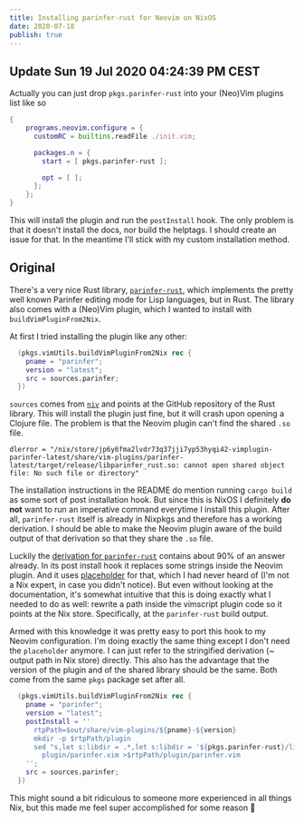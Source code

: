 ```yaml
---
title: Installing parinfer-rust for Neovim on NixOS
date: 2020-07-18
publish: true
---
```


## Update Sun 19 Jul 2020 04:24:39 PM CEST

Actually you can just drop `pkgs.parinfer-rust` into your (Neo)Vim plugins list like so

```nix
{
    programs.neovim.configure = {
      customRC = builtins.readFile ./init.vim;

      packages.n = {
        start = [ pkgs.parinfer-rust ];

        opt = [ ];
      };
    };
}
```

This will install the plugin and run the `postInstall` hook. The only problem is that it doesn't install the docs, nor build the helptags. I should create an issue for that. In the meantime I'll stick with my custom installation method.

## Original

There's a very nice Rust library, [`parinfer-rust`](https://github.com/eraserhd/parinfer-rust), which implements the pretty well known Parinfer editing mode for Lisp languages, but in Rust. The library also comes with a (Neo)Vim plugin, which I wanted to install with `buildVimPluginFrom2Nix`.

At first I tried installing the plugin like any other:

```nix
  (pkgs.vimUtils.buildVimPluginFrom2Nix rec {
    pname = "parinfer";
    version = "latest";
    src = sources.parinfer;
  })
```

`sources` comes from [`niv`](https://github.com/nmattia/niv) and points at the GitHub repository of the Rust library. This will install the plugin just fine, but it will crash upon opening a Clojure file. The problem is that the Neovim plugin can't find the shared `.so` file.

```text
dlerror = "/nix/store/jp6y6fma2lvdr73q37jji7yp53hyqi42-vimplugin-parinfer-latest/share/vim-plugins/parinfer-latest/target/release/libparinfer_rust.so: cannot open shared object file: No such file or directory"
```

The installation instructions in the README do mention running `cargo build` as some sort of post installation hook. But since this is NixOS I definitely **do not** want to run an imperative command everytime I install this plugin. After all, `parinfer-rust` itself is already in Nixpkgs and therefore has a working derivation. I should be able to make the Neovim plugin aware of the build output of that derivation so that they share the `.so` file.

Luckily the [derivation for `parinfer-rust`](https://github.com/NixOS/nixpkgs/blob/master/pkgs/development/tools/parinfer-rust/default.nix) contains about 90% of an answer already. In its post install hook it replaces some strings inside the Neovim plugin. And it uses [placeholder](https://nixos.org/nix/manual/#ssec-builtins) for that, which I had never heard of (I'm not a Nix expert, in case you didn't notice). But even without looking at the documentation, it's somewhat intuitive that this is doing exactly what I needed to do as well: rewrite a path inside the vimscript plugin code so it points at the Nix store. Specifically, at the `parinfer-rust` build output.

Armed with this knowledge it was pretty easy to port this hook to my Neovim configuration. I'm doing exactly the same thing except I don't need the `placeholder` anymore. I can just refer to the stringified derivation (~ output path in Nix store) directly. This also has the advantage that the version of the plugin and of the shared library should be the same. Both come from the same `pkgs` package set after all.

```nix
  (pkgs.vimUtils.buildVimPluginFrom2Nix rec {
    pname = "parinfer";
    version = "latest";
    postInstall = ''
      rtpPath=$out/share/vim-plugins/${pname}-${version}
      mkdir -p $rtpPath/plugin
      sed "s,let s:libdir = .*,let s:libdir = '${pkgs.parinfer-rust}/lib'," \
        plugin/parinfer.vim >$rtpPath/plugin/parinfer.vim
    '';
    src = sources.parinfer;
  })
```

This might sound a bit ridiculous to someone more experienced in all things Nix, but this made me feel super accomplished for some reason 🚀

